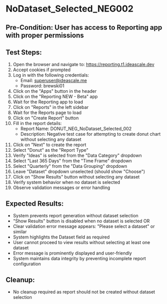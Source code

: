 # NoDataset_Selected_NEG002

## Pre-Condition: User has access to Reporting app with proper permissions

## Test Steps:
1. Open the browser and navigate to: https://reporting.t1.ideascale.dev
2. Accept cookies if prompted
3. Log in with the following credentials:
   - Email: superuser@ideascale.me
   - Password: brewski01
4. Click on the "Apps" button in the header
5. Click on the "Reporting NEW - Beta" app
6. Wait for the Reporting app to load
7. Click on "Reports" in the left sidebar
8. Wait for the Reports page to load
9. Click on "Create Report" button
10. Fill in the report details:
    - Report Name: DONUT_NEG_NoDataset_Selected_002
    - Description: Negative test case for attempting to create donut chart without selecting any dataset
11. Click on "Next" to create the report
12. Select "Donut" as the "Report Type"
13. Verify "Ideas" is selected from the "Data Category" dropdown
14. Select "Last 365 Days" from the "Time Frame" dropdown
15. Select "Quarterly" from the "Data Grouping" dropdown
16. Leave "Dataset" dropdown unselected (should show "Choose")
17. Click on "Show Results" button without selecting any dataset
18. Verify system behavior when no dataset is selected
19. Observe validation messages or error handling

## Expected Results:
- System prevents report generation without dataset selection
- "Show Results" button is disabled when no dataset is selected OR
- Clear validation error message appears: "Please select a dataset" or similar
- System highlights the Dataset field as required
- User cannot proceed to view results without selecting at least one dataset
- Error message is prominently displayed and user-friendly
- System maintains data integrity by preventing incomplete report configuration

## Cleanup:
- No cleanup required as report should not be created without dataset selection